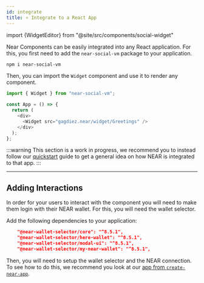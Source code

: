 ```yaml
---
id: integrate
title: ⭐ Integrate to a React App 
---
```


import {WidgetEditor} from "@site/src/components/social-widget"

Near Components can be easily integrated into any React application. For this, you first need to add the `near-social-vm` package to your application.

```bash
npm i near-social-vm
```

Then, you can import the `Widget` component and use it to render any component.

```js
import { Widget } from "near-social-vm";

const App = () => {
  return (
    <div>
      <Widget src="gagdiez.near/widget/Greetings" />
    </div>
  );
};
```

:::warning
This section is a work in progress, we recommend you to instead follow our [quickstart](./tutorial/quickstart.md) guide to get a general idea on how NEAR is integrated to that app.
:::

---

## Adding Interactions

In order for your users to interact with the component you will need to make them login with their NEAR wallet. For this, you will need the wallet selector.

Add the following dependencies to your application:

```json
    "@near-wallet-selector/core": "^8.5.1",
    "@near-wallet-selector/here-wallet": "^8.5.1",
    "@near-wallet-selector/modal-ui": "^8.5.1",
    "@near-wallet-selector/my-near-wallet": "^8.5.1",
```

Then, you will need to setup the wallet selector and the NEAR connection. To see how to do this, we recommend you look at our [app from `create-near-app`](../2.develop/integrate/quickstart).